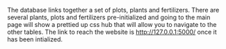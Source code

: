 The database links together a set of plots, plants and fertilizers.
There are several plants, plots and fertilizers pre-initialized and
going to the main page will show a prettied up css hub that will allow
you to navigate to the other tables. The link to reach the website is http://127.0.0.1:5000/ once it has been intialized.